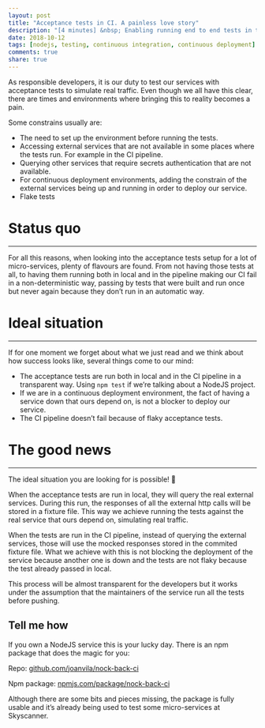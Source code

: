```yaml
---
layout: post
title: "Acceptance tests in CI. A painless love story"
description: "[4 minutes] &nbsp; Enabling running end to end tests in the CI pipeline for continuous deployment"
date: 2018-10-12
tags: [nodejs, testing, continuous integration, continuous deployment]
comments: true
share: true
---
```



As responsible developers, it is our duty to test our services with acceptance tests to simulate real traffic.
Even though we all have this clear, there are times and environments where bringing this to reality becomes a pain.

Some constrains usually are:

- The need to set up the environment before running the tests.
- Accessing external services that are not available in some places where the tests run. For example in the CI pipeline.
- Querying other services that require secrets authentication that are not available.
- For continuous deployment environments, adding the constrain of the external services being up and running in order to deploy our service.
- Flake tests

# Status quo

---

For all this reasons, when looking into the acceptance tests setup for a lot of micro-services, plenty of flavours are found.
From not having those tests at all, to having them running both in local and in the pipeline making our CI fail in a non-deterministic way,
passing by tests that were built and run once but never again because they don’t run in an automatic way.

# Ideal situation

---

If for one moment we forget about what we just read and we think about how success looks like, several things come to our mind:

- The acceptance tests are run both in local and in the CI pipeline in a transparent way. Using `npm test` if we’re talking about a NodeJS project.
- If we are in a continuous deployment environment, the fact of having a service down that ours depend on, is not a blocker to deploy our service.
- The CI pipeline doesn’t fail because of flaky acceptance tests.

# The good news

---

The ideal situation you are looking for is possible! 🎉 

When the acceptance tests are run in local, they will query the real external services.
During this run, the responses of all the external http calls will be stored in a fixture file.
This way we achieve running the tests against the real service that ours depend on, simulating real traffic.

When the tests are run in the CI pipeline, instead of querying the external services, those will use the mocked responses stored in the commited fixture file. 
What we achieve with this is not blocking the deployment of the service because another one is down and the tests are not flaky because the test already passed in local.

This process will be almost transparent for the developers but it works under the assumption that the maintainers of the service run all the tests before pushing.

## Tell me how

If you own a NodeJS service this is your lucky day. There is an npm package that does the magic for you:

Repo: [github.com/joanvila/nock-back-ci](https://github.com/joanvila/nock-back-ci)

Npm package: [npmjs.com/package/nock-back-ci](https://www.npmjs.com/package/nock-back-ci)

Although there are some bits and pieces missing, the package is fully usable and it’s already being used to test some micro-services at Skyscanner.

